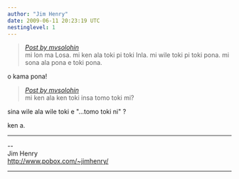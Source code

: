 ```yaml
---
author: "Jim Henry"
date: 2009-06-11 20:23:19 UTC
nestinglevel: 1
---
```

> [_Post by mvsolohin_](/yLB8cdxt/mi-kama#post1)  
> mi lon ma Losa. mi ken ala toki pi toki Inla. mi wile toki pi toki pona. mi sona ala pona e toki pona.  
> 

o kama pona!  

> [_Post by mvsolohin_](/yLB8cdxt/mi-kama#post1)  
> mi ken ala ken toki insa tomo toki mi?  
> 

sina wile ala wile toki e "...tomo toki ni" ?  
  
ken a.  

***

\--  
Jim Henry  
http://www.pobox.com/~jimhenry/  


***